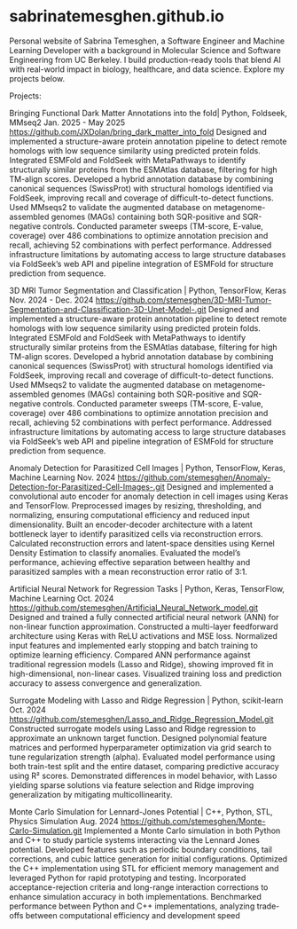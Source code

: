 # sabrinatemesghen.github.io
Personal website of Sabrina Temesghen, a Software Engineer and Machine Learning Developer with a background in Molecular Science and Software Engineering from UC Berkeley. I build production-ready tools that blend AI with real-world impact in biology, healthcare, and data science. Explore my projects below.



Projects:

Bringing Functional Dark Matter Annotations into the fold| Python, Foldseek, MMseq2		   Jan. 2025 - May 2025
https://github.com/JXDolan/bring_dark_matter_into_fold
Designed and implemented a structure-aware protein annotation pipeline to detect remote homologs with low sequence similarity using predicted protein folds.
Integrated ESMFold and FoldSeek with MetaPathways to identify structurally similar proteins from the ESMAtlas database, filtering for high TM-align scores.
Developed a hybrid annotation database by combining canonical sequences (SwissProt) with structural homologs identified via FoldSeek, improving recall and coverage of difficult-to-detect functions.
Used MMseqs2 to validate the augmented database on metagenome-assembled genomes (MAGs) containing both SQR-positive and SQR-negative controls.
Conducted parameter sweeps (TM-score, E-value, coverage) over 486 combinations to optimize annotation precision and recall, achieving 52 combinations with perfect performance.
Addressed infrastructure limitations by automating access to large structure databases via FoldSeek’s web API and pipeline integration of ESMFold for structure prediction from sequence.


3D MRI Tumor Segmentation and Classification | Python, TensorFlow, Keras		  Nov. 2024  - Dec. 2024
https://github.com/stemesghen/3D-MRI-Tumor-Segmentation-and-Classification-3D-Unet-Model-.git
Designed and implemented a structure-aware protein annotation pipeline to detect remote homologs with low sequence similarity using predicted protein folds.
Integrated ESMFold and FoldSeek with MetaPathways to identify structurally similar proteins from the ESMAtlas database, filtering for high TM-align scores.
Developed a hybrid annotation database by combining canonical sequences (SwissProt) with structural homologs identified via FoldSeek, improving recall and coverage of difficult-to-detect functions.
Used MMseqs2 to validate the augmented database on metagenome-assembled genomes (MAGs) containing both SQR-positive and SQR-negative controls.
Conducted parameter sweeps (TM-score, E-value, coverage) over 486 combinations to optimize annotation precision and recall, achieving 52 combinations with perfect performance.
Addressed infrastructure limitations by automating access to large structure databases via FoldSeek’s web API and pipeline integration of ESMFold for structure prediction from sequence.


Anomaly Detection for Parasitized Cell Images | Python, TensorFlow, Keras, Machine Learning                                            Nov. 2024 
https://github.com/stemesghen/Anomaly-Detection-for-Parasitized-Cell-Images-.git
Designed and implemented a convolutional auto encoder for anomaly detection in cell images using Keras and TensorFlow.
Preprocessed images by resizing, thresholding, and normalizing, ensuring computational efficiency and reduced input dimensionality.
Built an encoder-decoder architecture with a latent bottleneck layer to identify parasitized cells via reconstruction errors.
Calculated reconstruction errors and latent-space densities using Kernel Density Estimation to classify anomalies.
Evaluated the model’s performance, achieving effective separation between healthy and parasitized samples with a mean reconstruction error ratio of 3:1.


Artificial Neural Network for Regression Tasks | Python, Keras, TensorFlow, Machine Learning                                           Oct. 2024
https://github.com/stemesghen/Artificial_Neural_Network_model.git
Designed and trained a fully connected artificial neural network (ANN) for non-linear function approximation. Constructed a multi-layer feedforward architecture using Keras with ReLU activations and MSE loss. Normalized input features and implemented early stopping and batch training to optimize learning efficiency. Compared ANN performance against traditional regression models (Lasso and Ridge), showing improved fit in high-dimensional, non-linear cases. Visualized training loss and prediction accuracy to assess convergence and generalization.


Surrogate Modeling with Lasso and Ridge Regression | Python, scikit-learn                                                               Oct. 2024
https://github.com/stemesghen/Lasso_and_Ridge_Regression_Model.git
Constructed surrogate models using Lasso and Ridge regression to approximate an unknown target function. Designed polynomial feature matrices and performed hyperparameter optimization via grid search to tune regularization strength (alpha). Evaluated model performance using both train-test split and the entire dataset, comparing predictive accuracy using R² scores. Demonstrated differences in model behavior, with Lasso yielding sparse solutions via feature selection and Ridge improving generalization by mitigating multicollinearity.


Monte Carlo Simulation for Lennard-Jones Potential | C++, Python, STL, Physics Simulation	                                              Aug. 2024
https://github.com/stemesghen/Monte-Carlo-Simulation.git
Implemented a Monte Carlo simulation in both Python and C++ to study particle systems interacting via the Lennard Jones potential.
Developed features such as periodic boundary conditions, tail corrections, and cubic lattice generation for initial configurations.
Optimized the C++ implementation using STL for efficient memory management and leveraged Python for rapid prototyping and testing. 
Incorporated acceptance-rejection criteria and long-range interaction corrections to enhance simulation accuracy in both implementations. 
Benchmarked performance between Python and C++ implementations, analyzing trade-offs between computational efficiency and development speed

